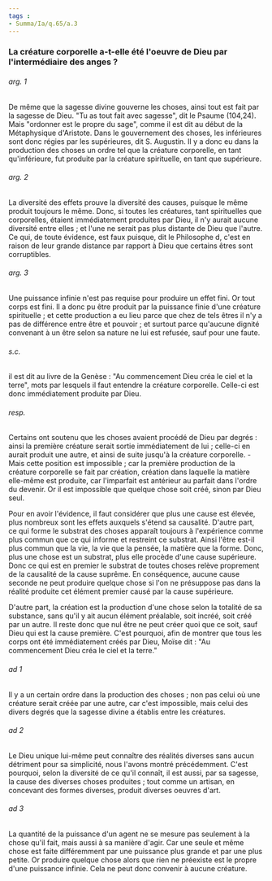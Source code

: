 ```yaml
---
tags : 
- Summa/Ia/q.65/a.3
---
```


### La créature corporelle a-t-elle été l'oeuvre de Dieu par l'intermédiaire des anges ?

###### arg. 1
De même que la sagesse divine gouverne les choses, ainsi tout est fait par la sagesse de Dieu. "Tu as tout fait avec sagesse", dit le Psaume (104,24). Mais "ordonner est le propre du sage", comme il est dit au début de la Métaphysique d'Aristote. Dans le gouvernement des choses, les inférieures sont donc régies par les supérieures, dit S. Augustin. Il y a donc eu dans la production des choses un ordre tel que la créature corporelle, en tant qu'inférieure, fut produite par la créature spirituelle, en tant que supérieure. 

###### arg. 2
La diversité des effets prouve la diversité des causes, puisque le même produit toujours le même. Donc, si toutes les créatures, tant spirituelles que corporelles, étaient immédiatement produites par Dieu, il n'y aurait aucune diversité entre elles ; et l'une ne serait pas plus distante de Dieu que l'autre. Ce qui, de toute évidence, est faux puisque, dit le Philosophe d, c'est en raison de leur grande distance par rapport à Dieu que certains êtres sont corruptibles. 

###### arg. 3
Une puissance infinie n'est pas requise pour produire un effet fini. Or tout corps est fini. Il a donc pu être produit par la puissance finie d'une créature spirituelle ; et cette production a eu lieu parce que chez de tels êtres il n'y a pas de différence entre être et pouvoir ; et surtout parce qu'aucune dignité convenant à un être selon sa nature ne lui est refusée, sauf pour une faute. 

###### s.c.
il est dit au livre de la Genèse : "Au commencement Dieu créa le ciel et la terre", mots par lesquels il faut entendre la créature corporelle. Celle-ci est donc immédiatement produite par Dieu. 

###### resp.
Certains ont soutenu que les choses avaient procédé de Dieu par degrés : ainsi la première créature serait sortie immédiatement de lui ; celle-ci en aurait produit une autre, et ainsi de suite jusqu'à la créature corporelle. - Mais cette position est impossible ; car la première production de la créature corporelle se fait par création, création dans laquelle la matière elle-même est produite, car l'imparfait est antérieur au parfait dans l'ordre du devenir. Or il est impossible que quelque chose soit créé, sinon par Dieu seul. 

Pour en avoir l'évidence, il faut considérer que plus une cause est élevée, plus nombreux sont les effets auxquels s'étend sa causalité. D'autre part, ce qui forme le substrat des choses apparaît toujours à l'expérience comme plus commun que ce qui informe et restreint ce substrat. Ainsi l'être est-il plus commun que la vie, la vie que la pensée, la matière que la forme. Donc, plus une chose est un substrat, plus elle procède d'une cause supérieure. Donc ce qui est en premier le substrat de toutes choses relève proprement de la causalité de la cause suprême. En conséquence, aucune cause seconde ne peut produire quelque chose si l'on ne présuppose pas dans la réalité produite cet élément premier causé par la cause supérieure. 

D'autre part, la création est la production d'une chose selon la totalité de sa substance, sans qu'il y ait aucun élément préalable, soit incréé, soit créé par un autre. Il reste donc que nul être ne peut créer quoi que ce soit, sauf Dieu qui est la cause première. C'est pourquoi, afin de montrer que tous les corps ont été immédiatement créés par Dieu, Moïse dit : "Au commencement Dieu créa le ciel et la terre." 

###### ad 1
Il y a un certain ordre dans la production des choses ; non pas celui où une créature serait créée par une autre, car c'est impossible, mais celui des divers degrés que la sagesse divine a établis entre les créatures. 

###### ad 2
Le Dieu unique lui-même peut connaître des réalités diverses sans aucun détriment pour sa simplicité, nous l'avons montré précédemment. C'est pourquoi, selon la diversité de ce qu'il connaît, il est aussi, par sa sagesse, la cause des diverses choses produites ; tout comme un artisan, en concevant des formes diverses, produit diverses oeuvres d'art. 

###### ad 3
La quantité de la puissance d'un agent ne se mesure pas seulement à la chose qu'il fait, mais aussi à sa manière d'agir. Car une seule et même chose est faite différemment par une puissance plus grande et par une plus petite. Or produire quelque chose alors que rien ne préexiste est le propre d'une puissance infinie. Cela ne peut donc convenir à aucune créature. 



